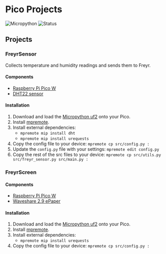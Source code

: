 # Pico Projects

![Micropython](https://img.shields.io/badge/Micropython-1.20.0-green?style=flat-square)
![Status](https://img.shields.io/badge/Status-Beta-yellowgreen?style=flat-square)

## Projects

### FreyrSensor

Collects temperature and humidity readings and sends them to Freyr.

#### Components

- [Raspberry Pi Pico W](https://www.raspberrypi.com/products/raspberry-pi-pico/)
- [DHT22 sensor](https://core-electronics.com.au/dht22-module-temperature-and-humidity.html)

#### Installation

1. Download and load the [Micropython uf2](https://www.raspberrypi.com/documentation/microcontrollers/micropython.html) onto your Pico.
2. Install [mpremote](https://pypi.org/project/mpremote/).
3. Install external dependencies:
   - `mpremote mip install dht`
   - `mpremote mip install urequests`
4. Copy the config file to your device: `mpremote cp src/config.py :`
5. Update the `config.py` file with your settings: `mpremote edit config.py`
6. Copy the rest of the src files to your device: `mpremote cp src/utils.py src/freyr_sensor.py src/main.py :`

### FreyrScreen

#### Components

- [Raspberry Pi Pico W](https://www.raspberrypi.com/products/raspberry-pi-pico/)
- [Waveshare 2.9 ePaper](<>)

#### Installation

1. Download and load the [Micropython uf2](https://www.raspberrypi.com/documentation/microcontrollers/micropython.html) onto your Pico.
2. Install [mpremote](https://pypi.org/project/mpremote/).
3. Install external dependencies:
   - `mpremote mip install urequests`
4. Copy the config file to your device: `mpremote cp src/config.py :`
